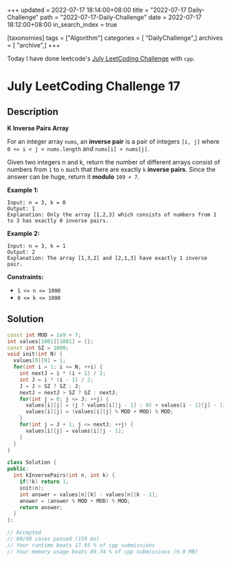 +++
updated = 2022-07-17 18:14:00+08:00
title = "2022-07-17 Daily-Challenge"
path = "2022-07-17-Daily-Challenge"
date = 2022-07-17 18:12:00+08:00
in_search_index = true

[taxonomies]
tags = ["Algorithm"]
categories = [ "DailyChallenge",]
archives = [ "archive",]
+++

Today I have done leetcode's [July LeetCoding Challenge](https://leetcode.com/problems/k-inverse-pairs-array/) with `cpp`.

<!-- more -->

# July LeetCoding Challenge 17

## Description

**K Inverse Pairs Array**

For an integer array `nums`, an **inverse pair** is a pair of integers `[i, j]` where `0 <= i < j < nums.length` and `nums[i] > nums[j]`.

Given two integers n and k, return the number of different arrays consist of numbers from `1` to `n` such that there are exactly `k` **inverse pairs**. Since the answer can be huge, return it **modulo** `109 + 7`.

 

**Example 1:**

```
Input: n = 3, k = 0
Output: 1
Explanation: Only the array [1,2,3] which consists of numbers from 1 to 3 has exactly 0 inverse pairs.
```

**Example 2:**

```
Input: n = 3, k = 1
Output: 2
Explanation: The array [1,3,2] and [2,1,3] have exactly 1 inverse pair.
```

 

**Constraints:**

- `1 <= n <= 1000`
- `0 <= k <= 1000`

## Solution

``` cpp
const int MOD = 1e9 + 7;
int values[1001][1001] = {};
const int SZ = 1000;
void init(int N) {
  values[0][0] = 1;
  for(int i = 1; i <= N; ++i) {
    int nextJ = i * (i + 1) / 2;
    int J = i * (i - 1) / 2;
    J = J > SZ ? SZ : J;
    nextJ = nextJ > SZ ? SZ : nextJ;
    for(int j = 0; j <= J; ++j) {
      values[i][j] = (j ? values[i][j - 1] : 0) + values[i - 1][j] - (i > j ? 0 : values[i - 1][j - i]);
      values[i][j] = (values[i][j] % MOD + MOD) % MOD;
    }
    for(int j = J + 1; j <= nextJ; ++j) {
      values[i][j] = values[i][j - 1];
    }
  }
}

class Solution {
public:
  int kInversePairs(int n, int k) {
    if(!k) return 1;
    init(n);
    int answer = values[n][k] - values[n][k - 1];
    answer = (answer % MOD + MOD) % MOD;
    return answer;
  }
};

// Accepted
// 80/80 cases passed (159 ms)
// Your runtime beats 17.95 % of cpp submissions
// Your memory usage beats 89.74 % of cpp submissions (9.9 MB)
```
